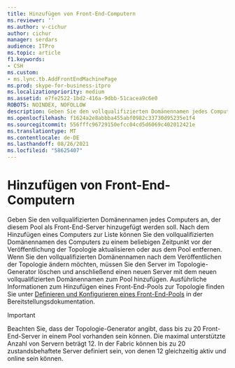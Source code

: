 ```yaml
---
title: Hinzufügen von Front-End-Computern
ms.reviewer: ''
ms.author: v-cichur
author: cichur
manager: serdars
audience: ITPro
ms.topic: article
f1.keywords:
- CSH
ms.custom:
- ms.lync.tb.AddFrontEndMachinePage
ms.prod: skype-for-business-itpro
ms.localizationpriority: medium
ms.assetid: e7fe2522-1bd2-416a-9dbb-51cacea9c6e0
ROBOTS: NOINDEX, NOFOLLOW
description: Geben Sie den vollqualifizierten Domänennamen jedes Computers an, der diesem Pool als Front-End-Server hinzugefügt werden soll. Nach dem Hinzufügen eines Computers zur Liste können Sie den vollqualifizierten Domänennamen des Computers zu einem beliebigen Zeitpunkt vor der Veröffentlichung der Topologie aktualisieren oder aus dem Pool entfernen. Wenn Sie den vollqualifizierten Domänennamen nach dem Veröffentlichen der Topologie ändern möchten, müssen Sie den Server im Topologie-Generator löschen und anschließend einen neuen Server mit dem neuen vollqualifizierten Domänennamen zum Pool hinzufügen. Ausführliche Informationen zum Hinzufügen eines Front-End-Pools zur Topologie finden Sie unter Definieren und Konfigurieren eines Front-End-Pools in der Bereitstellungsdokumentation.
ms.openlocfilehash: f1624a2e8abbba455abf0982c33730d95235e1f4
ms.sourcegitcommit: 556fffc96729150efcc04cd5d6069c402012421e
ms.translationtype: MT
ms.contentlocale: de-DE
ms.lasthandoff: 08/26/2021
ms.locfileid: "58625407"
---
```

# <a name="add-front-end-machine"></a>Hinzufügen von Front-End-Computern

Geben Sie den vollqualifizierten Domänennamen jedes Computers an, der diesem Pool als Front-End-Server hinzugefügt werden soll. Nach dem Hinzufügen eines Computers zur Liste können Sie den vollqualifizierten Domänennamen des Computers zu einem beliebigen Zeitpunkt vor der Veröffentlichung der Topologie aktualisieren oder aus dem Pool entfernen. Wenn Sie den vollqualifizierten Domänennamen nach dem Veröffentlichen der Topologie ändern möchten, müssen Sie den Server im Topologie-Generator löschen und anschließend einen neuen Server mit dem neuen vollqualifizierten Domänennamen zum Pool hinzufügen. Ausführliche Informationen zum Hinzufügen eines Front-End-Pools zur Topologie finden Sie unter [Definieren und Konfigurieren eines Front-End-Pools](/previous-versions/office/lync-server-2013/lync-server-2013-define-and-configure-a-front-end-pool-or-standard-edition-server) in der Bereitstellungsdokumentation.

> [!IMPORTANT]
> Beachten Sie, dass der Topologie-Generator angibt, dass bis zu 20 Front-End-Server in einem Pool vorhanden sein können. Die maximal unterstützte Anzahl von Servern beträgt 12. In der Fabric können bis zu 20 zustandsbehaftete Server definiert sein, von denen 12 gleichzeitig aktiv und online sein können.